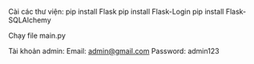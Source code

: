 Cài các thư viện:
pip install Flask
pip install Flask-Login
pip install Flask-SQLAlchemy


Chạy file main.py







Tài khoản admin:
Email: admin@gmail.com
Password: admin123
